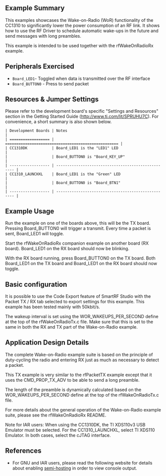 Example Summary
---------------
This examples showcases the Wake-on-Radio (WoR) functionality of the CC1310 to
significantly lower the power consumption of an RF link. It shows how to use
the RF Driver to schedule automatic wake-ups in the future and send messages
with long preambles.

This example is intended to be used together with the rfWakeOnRadioRx example.

Peripherals Exercised
---------------------
* `Board_LED1`- Toggled when data is transmitted over the RF interface
* `Board_BUTTON0` - Press to send packet

Resources & Jumper Settings
---------------------------
Please refer to the development board's specific "Settings and Resources"
section in the Getting Started Guide (http://www.ti.com/lit/SPRUHU7C).
For convenience, a short summary is also shown below.

    | Development Boards | Notes                                               |
    | ================== | =================================================== |
    | CC1310DK           | Board_LED1 is the "LED1" LED                        |
    |                    | Board_BUTTON0 is "Board_KEY_UP"                     |
    | ------------------ | --------------------------------------------------- |
    | CC1310_LAUNCHXL    | Board_LED1 is the "Green" LED                       |
    |                    | Board_BUTTON0 is "Board_BTN1"                       |
    | ------------------ | --------------------------------------------------- |

Example Usage
-------------
Run the example on one of the boards above, this will be the TX board. Pressing
Board_BUTTON0 will trigger a transmit. Every time a packet is sent,
Board_LED1 will toggle.

Start the rfWakeOnRadioRx companion example on another board (RX board).
Board_LED1 on the RX board should now be blinking.

With the RX board running, press Board_BUTTON0 on the TX board. Both Board_LED1
on the TX board and Board_LED1 on the RX board should now toggle.

Basic configuration
--------------------------
It is possible to use the Code Export feature of SmartRF Studio with the
Packet TX / RX tab selected to export settings for this example. This example
has been tested mainly with 50kbit/s.

The wakeup interval is set using the WOR_WAKEUPS_PER_SECOND define at the top
of the rfWakeOnRadioTx.c file. Make sure that this is set to the same in both
the RX and TX part of the Wake-on-Radio example.

Application Design Details
--------------------------
The complete Wake-on-Radio example suite is based on the principle of
duty-cycling the radio and entering RX just as much as necessary to detect
a packet.

This TX example is very similar to the rfPacketTX example except that it uses
the CMD_PROP_TX_ADV to be able to send a long preamble.

The length of the preamble is dynamically calculated based on the
WOR_WAKEUPS_PER_SECOND define at the top of the rfWakeOnRadioTx.c file.

For more details about the general operation of the Wake-on-Radio example
suite, please see the rfWakeOnRadioRx README.

Note for IAR users: When using the CC1310DK, the TI XDS110v3 USB Emulator must
be selected. For the CC1310_LAUNCHXL, select TI XDS110 Emulator. In both cases,
select the cJTAG interface.

## References
* For GNU and IAR users, please read the following website for details
  about enabling [semi-hosting](http://processors.wiki.ti.com/index.php/TI-RTOS_Examples_SemiHosting)
  in order to view console output.
